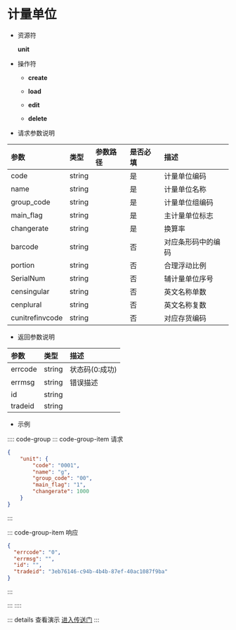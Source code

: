 # 计量单位

- 资源符

  **unit**
  
- 操作符

  - **create** <Badge type="tip" text="v1" vertical="top" />

  - **load** <Badge type="tip" text="v2" vertical="top" />

  - **edit** <Badge type="tip" text="v2" vertical="top" />

  - **delete** <Badge type="tip" text="v2" vertical="top" />

- 请求参数说明

|参数				|类型	|参数路径	|是否必填	|描述					|
|:-					|:-		|:-			|:-			|:-						|
|code				|string |			|是			|计量单位编码				|
|name				|string |			|是			|计量单位名称				|
|group_code			|string	|			|是			|计量单位组编码			|
|main_flag			|string	|			|是			|主计量单位标志			|
|changerate			|string	|			|是			|换算率					|
|barcode			|string	|			|否			|对应条形码中的编码	  	|
|portion			|string	|			|否			|合理浮动比例				|
|SerialNum			|string	|			|否			|辅计量单位序号			|
|censingular		|string	|			|否			|英文名称单数				|
|cenplural			|string	|			|否			|英文名称复数				|
|cunitrefinvcode	|string	|			|否			|对应存货编码				|

- 返回参数说明

|参数   |类型     |描述           |
|:-     |:-       |:-            |
|errcode|string   |状态码(0:成功) |
|errmsg |string   |错误描述       |
|id     |string   |               |
|tradeid|string   |               |

- 示例

:::: code-group
::: code-group-item 请求

```json
{
    "unit": {
        "code": "0001",
        "name": "g",
        "group_code": "00",
        "main_flag": "1",
        "changerate": 1000
    }
}
```

:::

::: code-group-item 响应

```json
{
  "errcode": "0",
  "errmsg": "",
  "id": "",
  "tradeid": "3eb76146-c94b-4b4b-87ef-40ac1087f9ba"
}
```

:::

:::
::::

::: details 查看演示
[进入传送门](http://47.117.141.19/gif/unit.gif)
:::
